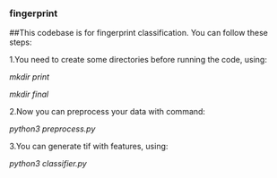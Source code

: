 ### fingerprint
##This codebase is for fingerprint classification. You can follow these steps:

1.You need to create some directories before running the code, using:

*mkdir print*

*mkdir final*

2.Now you can preprocess your data with command:

*python3 preprocess.py*

3.You can generate tif with features, using:

*python3 classifier.py*

